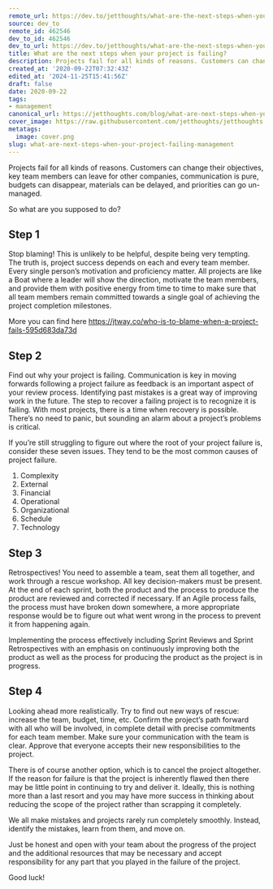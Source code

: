 ```yaml
---
remote_url: https://dev.to/jetthoughts/what-are-the-next-steps-when-your-project-is-failing-1ai8
source: dev_to
remote_id: 462546
dev_to_id: 462546
dev_to_url: https://dev.to/jetthoughts/what-are-the-next-steps-when-your-project-is-failing-1ai8
title: What are the next steps when your project is failing?
description: Projects fail for all kinds of reasons. Customers can change their objectives, key team members can...
created_at: '2020-09-22T07:32:43Z'
edited_at: '2024-11-25T15:41:56Z'
draft: false
date: 2020-09-22
tags:
- management
canonical_url: https://jetthoughts.com/blog/what-are-next-steps-when-your-project-failing-management/
cover_image: https://raw.githubusercontent.com/jetthoughts/jetthoughts.github.io/master/content/blog/what-are-next-steps-when-your-project-failing-management/cover.png
metatags:
  image: cover.png
slug: what-are-next-steps-when-your-project-failing-management
---
```

Projects fail for all kinds of reasons. Customers can change their objectives, key team members can leave for other companies, communication is pure, budgets can disappear, materials can be delayed, and priorities can go un-managed.

So what are you supposed to do?

## **Step 1** ##
Stop blaming! This is unlikely to be helpful, despite being very tempting. The truth is, project success depends on each and every team member. Every single person’s motivation and proficiency matter. All projects are like a Boat where a leader will show the direction, motivate the team members, and provide them with positive energy from time to time to make sure that all team members remain committed towards a single goal of achieving the project completion milestones.

More you can find here <https://jtway.co/who-is-to-blame-when-a-project-fails-595d683da73d>

## **Step 2** ##
Find out why your project is failing. Communication is key in moving forwards following a project failure as feedback is an important aspect of your review process. Identifying past mistakes is a great way of improving work in the future.
The step to recover a failing project is to recognize it is failing. With most projects, there is a time when recovery is possible. There’s no need to panic, but sounding an alarm about a project’s problems is critical.

If you’re still struggling to figure out where the root of your project failure is, consider these seven issues. They tend to be the most common causes of project failure.

1. Complexity
2. External
3. Financial
4. Operational
5. Organizational
6. Schedule
7. Technology

## **Step 3** ##
Retrospectives! You need to assemble a team, seat them all together, and work through a rescue workshop. All key decision-makers must be present. At the end of each sprint, both the product and the process to produce the product are reviewed and corrected if necessary. If an Agile process fails, the process must have broken down somewhere, a more appropriate response would be to figure out what went wrong in the process to prevent it from happening again.

Implementing the process effectively including Sprint Reviews and Sprint Retrospectives with an emphasis on continuously improving both the product as well as the process for producing the product as the project is in progress.

## **Step 4** ##
Looking ahead more realistically. Try to find out new ways of rescue: increase the team, budget, time, etc. Confirm the project’s path forward with all who will be involved, in complete detail with precise commitments for each team member. Make sure your communication with the team is clear. Approve that everyone accepts their new responsibilities to the project.

There is of course another option, which is to cancel the project altogether. If the reason for failure is that the project is inherently flawed then there may be little point in continuing to try and deliver it. Ideally, this is nothing more than a last resort and you may have more success in thinking about reducing the scope of the project rather than scrapping it completely.

We all make mistakes and projects rarely run completely smoothly. Instead, identify the mistakes, learn from them, and move on.

Just be honest and open with your team about the progress of the project and the additional resources that may be necessary and accept responsibility for any part that you played in the failure of the project.

Good luck!
